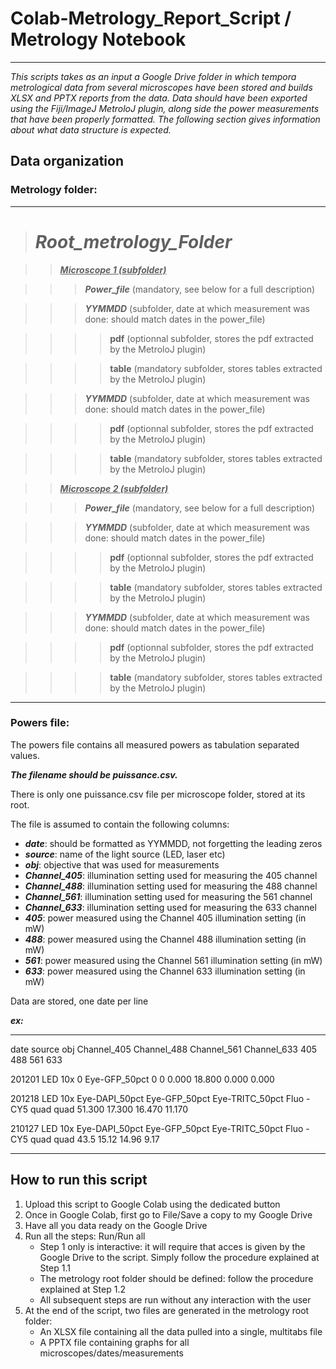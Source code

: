 # **Colab-Metrology_Report_Script / Metrology Notebook**
---
_This scripts takes as an input a Google Drive folder in which tempora metrological data from several microscopes have been stored and builds XLSX and PPTX reports from the data.
Data should have been exported using the Fiji/ImageJ MetroloJ plugin, along side the power measurements that have been properly formatted. The following section gives information about what data structure is expected._


## **Data organization**

### Metrology folder:
---
> # *__Root_metrology_Folder__*

>> <ins>*__Microscope 1 (subfolder)__*</ins>

>>> *__Power_file__* (mandatory, see below for a full description)

>>> *__YYMMDD__* (subfolder, date at which measurement was done: should match dates in the power_file)

>>>> __pdf__ (optionnal subfolder, stores the pdf extracted by the MetroloJ plugin)

>>>> __table__ (mandatory subfolder, stores tables extracted by the MetroloJ plugin)

>>> *__YYMMDD__* (subfolder, date at which measurement was done: should match dates in the power_file)

>>>> __pdf__ (optionnal subfolder, stores the pdf extracted by the MetroloJ plugin)

>>>> __table__ (mandatory subfolder, stores tables extracted by the MetroloJ plugin)

>> <ins>*__Microscope 2 (subfolder)__*</ins>

>>> *__Power_file__* (mandatory, see below for a full description)

>>> *__YYMMDD__* (subfolder, date at which measurement was done: should match dates in the power_file)

>>>> __pdf__ (optionnal subfolder, stores the pdf extracted by the MetroloJ plugin)

>>>> __table__ (mandatory subfolder, stores tables extracted by the MetroloJ plugin)

>>> *__YYMMDD__* (subfolder, date at which measurement was done: should match dates in the power_file)

>>>> __pdf__ (optionnal subfolder, stores the pdf extracted by the MetroloJ plugin)

>>>> __table__ (mandatory subfolder, stores tables extracted by the MetroloJ plugin)
---


### Powers file:

The powers file contains all measured powers as tabulation separated values.

*__The filename should be puissance.csv.__*

There is only one puissance.csv file per microscope folder, stored at its root.

The file is assumed to contain the following columns:
* *__date__*: should be formatted as YYMMDD, not forgetting the leading zeros
* *__source__*: name of the light source (LED, laser etc)
* *__obj__*: objective that was used for measurements
* *__Channel_405__*: illumination setting used for measuring the 405 channel
* *__Channel_488__*: illumination setting used for measuring the 488 channel
* *__Channel_561__*: illumination setting used for measuring the 561 channel
* *__Channel_633__*: illumination setting used for measuring the 633 channel
* *__405__*: power measured using the Channel 405 illumination setting (in mW)
* *__488__*: power measured using the Channel 488 illumination setting (in mW)
* *__561__*: power measured using the Channel 561 illumination setting (in mW)
* *__633__*: power measured using the Channel 633 illumination setting (in mW)

Data are stored, one date per line

*__ex:__*

---

date	source	obj	Channel_405	Channel_488	Channel_561	Channel_633	405	488	561	633

201201	LED	10x	0	Eye-GFP_50pct	0	0	0.000	18.800	0.000	0.000

201218	LED	10x	Eye-DAPI_50pct	Eye-GFP_50pct	Eye-TRITC_50pct	Fluo - CY5 quad quad	51.300	17.300	16.470	11.170

210127	LED	10x	Eye-DAPI_50pct	Eye-GFP_50pct	Eye-TRITC_50pct	Fluo - CY5 quad quad	43.5	15.12	14.96	9.17

---

## **How to run this script**

1. Upload this script to Google Colab using the dedicated button
2. Once in Google Colab, first go to File/Save a copy to my Google Drive
3. Have all you data ready on the Google Drive
4. Run all the steps: Run/Run all
   - Step 1 only is interactive: it will require that acces is given by the Google Drive to the script. Simply follow the procedure explained at Step 1.1
   - The metrology root folder should be defined: follow the procedure explained at Step 1.2
   - All subsequent steps are run without any interaction with the user
5. At the end of the script, two files are generated in the metrology root folder:
   - An XLSX file containing all the data pulled into a single, multitabs file
   - A PPTX file containing graphs for all microscopes/dates/measurements

